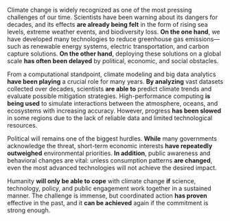 Climate change is widely recognized as one of the most pressing challenges of our time. Scientists have been warning about its dangers for decades, and its effects **are already being felt** in the form of rising sea levels, extreme weather events, and biodiversity loss. **On the one hand**, we have developed many technologies to reduce greenhouse gas emissions—such as renewable energy systems, electric transportation, and carbon capture solutions. **On the other hand**, deploying these solutions on a global scale **has often been delayed** by political, economic, and social obstacles.

From a computational standpoint, climate modeling and big data analytics **have been playing** a crucial role for many years. **By analyzing** vast datasets collected over decades, scientists **are able to** predict climate trends and evaluate possible mitigation strategies. High-performance computing **is being used** to simulate interactions between the atmosphere, oceans, and ecosystems with increasing accuracy. However, progress **has been slowed** in some regions due to the lack of reliable data and limited technological resources.

Political will remains one of the biggest hurdles. **While** many governments acknowledge the threat, short-term economic interests **have repeatedly outweighed** environmental priorities. **In addition**, public awareness and behavioral changes are vital: unless consumption patterns **are changed**, even the most advanced technologies will not achieve the desired impact.

Humanity **will only be able to cope** with climate change **if** science, technology, policy, and public engagement work together in a sustained manner. The challenge is immense, but coordinated action **has proven** effective in the past, and it **can be achieved** again if the commitment is strong enough.